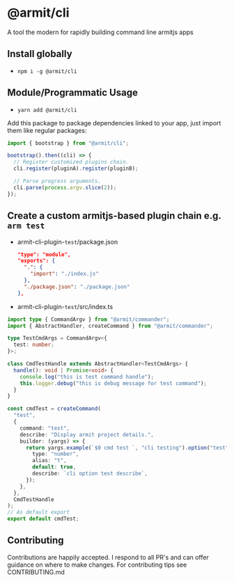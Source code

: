 # @armit/cli

A tool the modern for rapidly building command line armitjs apps

## Install globally

- `npm i -g @armit/cli`

## Module/Programmatic Usage

- `yarn add @armit/cli`

Add this package to package dependencies linked to your app, just import them like regular packages:

```typescript
import { bootstrap } from "@armit/cli";

bootstrap().then((cli) => {
  // Register customized plugins chain.
  cli.register(pluginA).register(pluginB);

  // Parse progress arguments.
  cli.parse(process.argv.slice(2));
});
```

## Create a custom armitjs-based plugin chain e.g. `arm test`

- armit-cli-plugin-`test`/package.json
  ```json
  "type": "module",
  "exports": {
    ".": {
      "import": "./index.js"
    },
    "./package.json": "./package.json"
  },
  ```
- armit-cli-plugin-`test`/src/index.ts

```ts
import type { CommandArgv } from "@armit/commander";
import { AbstractHandler, createCommand } from "@armit/commander";

type TestCmdArgs = CommandArgv<{
  test: number;
}>;

class CmdTestHandle extends AbstractHandler<TestCmdArgs> {
  handle(): void | Promise<void> {
    console.log("this is test command handle");
    this.logger.debug("this is debug message for test command");
  }
}

const cmdTest = createCommand(
  "test",
  {
    command: "test",
    describe: "Display armit project details.",
    builder: (yargs) => {
      return yargs.example(`$0 cmd test `, "cli testing").option("test", {
        type: "number",
        alias: "t",
        default: true,
        describe: `cli option test describe`,
      });
    },
  },
  CmdTestHandle
);
// As default export
export default cmdTest;
```

## Contributing

Contributions are happily accepted. I respond to all PR's and can offer guidance on where to make changes. For contributing tips see CONTRIBUTING.md
